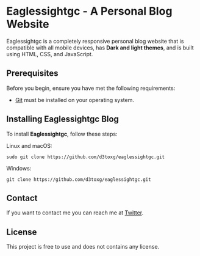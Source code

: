 # Eaglessightgc - A Personal Blog Website


Eaglessightgc is a completely responsive personal blog website that is compatible with all mobile devices, has **Dark and light themes**, and is built using HTML, CSS, and JavaScript.

## Prerequisites

Before you begin, ensure you have met the following requirements:
<!--- These are just example requirements. Add, duplicate or remove as required --->

* [Git](https://git-scm.com/downloads "Download Git") must be installed on your operating system.

## Installing Eaglessightgc Blog

To install **Eaglessightgc**, follow these steps:

Linux and macOS:

```
sudo git clone https://github.com/d3toxg/eaglessightgc.git
```

Windows:

```
git clone https://github.com/d3toxg/eaglessightgc.git
```

## Contact

If you want to contact me you can reach me at [Twitter](https://www.twitter.com/d3toxg).

## License
<!--- If you're not sure which open license to use see https://choosealicense.com/--->

This project is free to use and does not contains any license.

